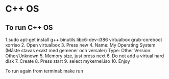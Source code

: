 # C++ OS


## To run C++ OS

1.sudo apt-get install g++ binutils libc6-dev-i386 virtualbox grub-coreboot xorriso
2. Open virtualbox
3. Press new
4. Name:        My Operating System (Måste stavas exakt med gemener och versaler)
   Type:        Other
   Version:     Other/Unknown
5. Memory size, just press next
6. Do not add a virtual hard disk
7. Create
8. Press start
9. select mykernel.iso
10. Enjoy

To run again from terminal:
make run